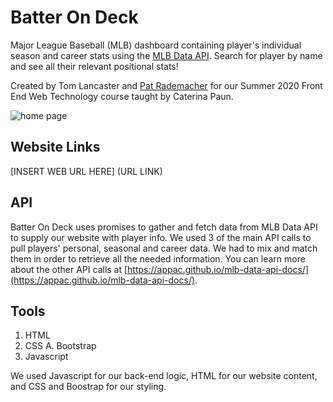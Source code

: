 # Batter On Deck
Major League Baseball (MLB) dashboard containing player's individual season and career stats using the [MLB Data API](https://appac.github.io/mlb-data-api-docs/). Search for player by name and see all their relevant positional stats!

Created by Tom Lancaster and [Pat Rademacher](https://github.com/PatRademacher) for our Summer 2020 Front End Web Technology course taught by Caterina Paun.

![home page](images/home.png)

## Website Links
[INSERT WEB URL HERE] (URL LINK)

## API
Batter On Deck uses promises to gather and fetch data from MLB Data API to supply our website with player info. We used 3 of the main API calls to pull players' personal, seasonal and career data. We had to mix and match them in order to retrieve all the needed information. You can learn more about the other API calls at [https://appac.github.io/mlb-data-api-docs/](https://appac.github.io/mlb-data-api-docs/).

## Tools
1. HTML
2. CSS
    A. Bootstrap
3. Javascript

We used Javascript for our back-end logic, HTML for our website content, and CSS and Boostrap for our styling.




